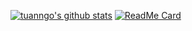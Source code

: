 [![tuanngo's github stats](https://github-readme-stats.vercel.app/api?username=tuanngo&show_icons=true&count_private=true)](https://github.com/tuanngo)
[![ReadMe Card](https://github-readme-stats.vercel.app/api/pin/?username=tuanngo&repo=me)](https://github.com/tuanngo)
